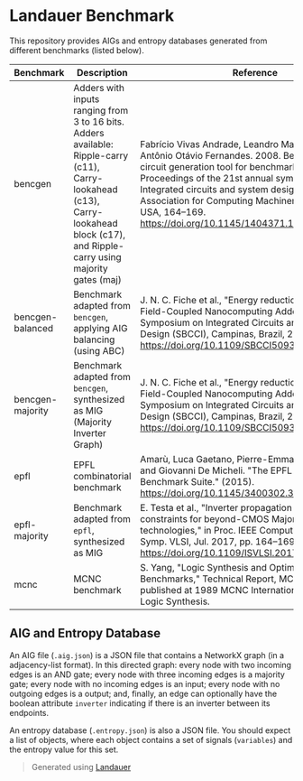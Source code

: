 # Landauer Benchmark

This repository provides AIGs and entropy databases generated from different benchmarks (listed below).

| Benchmark | Description | Reference |
| -- | -- | -- |
| bencgen | Adders with inputs ranging from 3 to 16 bits. Adders available: Ripple-carry (c11), Carry-lookahead (c13), Carry-lookahead block (c17), and Ripple-carry using majority gates (maj) | Fabrício Vivas Andrade, Leandro Maia Silva, and Antônio Otávio Fernandes. 2008. BenCGen: a digital circuit generation tool for benchmarks. In Proceedings of the 21st annual symposium on Integrated circuits and system design (SBCCI '08). Association for Computing Machinery, New York, NY, USA, 164–169. https://doi.org/10.1145/1404371.1404418 |
| bencgen-balanced | Benchmark adapted from `bencgen`, applying AIG balancing (using ABC) | J. N. C. Fiche et al., "Energy reduction opportunities in Field-Coupled Nanocomputing Adders," 2020 33rd Symposium on Integrated Circuits and Systems Design (SBCCI), Campinas, Brazil, 2020, pp. 1-6, https://doi.org/10.1109/SBCCI50935.2020.9189895 |
| bencgen-majority | Benchmark adapted from `bencgen`, synthesized as MIG (Majority Inverter Graph) | J. N. C. Fiche et al., "Energy reduction opportunities in Field-Coupled Nanocomputing Adders," 2020 33rd Symposium on Integrated Circuits and Systems Design (SBCCI), Campinas, Brazil, 2020, pp. 1-6, https://doi.org/10.1109/SBCCI50935.2020.9189895 |
| epfl | EPFL combinatorial benchmark | Amarù, Luca Gaetano, Pierre-Emmanuel Gaillardon and Giovanni De Micheli. "The EPFL Combinational Benchmark Suite." (2015). https://doi.org/10.1145/3400302.3415648 
| epfl-majority | Benchmark adapted from `epfl`, synthesized as MIG | E. Testa et al., "Inverter propagation and fan-out constraints for beyond-CMOS Majority-based technologies," in Proc. IEEE Comput. Soc. Annu. Symp. VLSI, Jul. 2017, pp. 164–169. https://doi.org/10.1109/ISVLSI.2017.37 |
| mcnc | MCNC benchmark | S. Yang, "Logic Synthesis and Optimization Benchmarks," Technical Report, MCNC, Dec. 1988, published at 1989 MCNC International Workshop on Logic Synthesis. |

## AIG and Entropy Database

An AIG file (`.aig.json`) is a JSON file that contains a NetworkX graph (in a adjacency-list format). In this directed graph: every node with two incoming edges is an AND gate; every node with three incoming edges is a majority gate; every node with no incoming edges is an input; every node with no outgoing edges is a output; and, finally, an edge can optionally have the boolean attribute `inverter` indicating if there is an inverter between its endpoints.

An entropy database (`.entropy.json`) is also a JSON file. You should expect a list of objects, where each object contains a set of signals (`variables`) and the entropy value for this set.

> Generated using [Landauer](https://github.com/mtdsousa/landauer)
